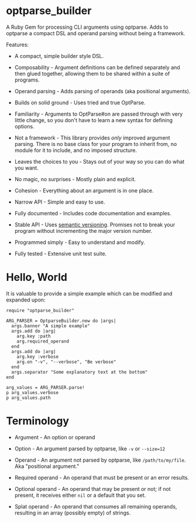 # optparse_builder

A Ruby Gem for processing CLI arguments using optparse.  Adds to
optparse a compact DSL and operand parsing without being a framework.

Features:

* A  compact, simple builder style DSL.

* Composability - Argument definitions can be defined separately and
  then glued together, allowing them to be shared within a suite of
  programs.

* Operand parsing - Adds parsing of operands (aka positional
  arguments).

* Builds on solid ground - Uses tried and true OptParse.

* Familiarity - Arguments to OptParse#on are passed through with very
  little change, so you don't have to learn a new syntax for defining
  options.

* Not a framework - This library provides _only_ improved argument
  parsing.  There is no base class for your program to inherit from,
  no module for it to include, and no imposed structure.

* Leaves the choices to you - Stays out of your way so you can do what
  you want.

* No magic, no surprises - Mostly plain and explicit.

* Cohesion - Everything about an argument is in one place.

* Narrow API - Simple and easy to use.

* Fully documented - Includes code documentation and examples.

* Stable API - Uses [semantic versioning][1].  Promises not to break
  your program without incrementing the major version number.

* Programmed simply - Easy to understand and modify.

* Fully tested - Extensive unit test suite.

# Hello, World

It is valuable to provide a simple example which can be modified and
expanded upon:

```
require "optparse_builder"

ARG_PARSER = OptparseBuilder.new do |args|
  args.banner "A simple example"
  args.add do |arg|
    arg.key :path
    arg.required_operand
  end
  args.add do |arg|
    arg.key :verbose
    arg.on "-v", "--verbose", "Be verbose"
  end
  args.separator "Some explanatory text at the bottom"
end

arg_values = ARG_PARSER.parse!
p arg_values.verbose
p arg_values.path
```

# Terminology

* Argument - An option or operand

* Option - An argument parsed by optparse, like `-v` or `--size=12`

* Operand - An argument not parsed by optparse, like
  `/path/to/my/file`.  Aka "positional argument."
  
* Required operand - An operand that must be present or an error
  results.

* Optional operand - An operand that may be present or not; if not
  present, it receives either `nil` or a default that you set.

* Splat operand - An operand that consumes all remaining operands,
  resulting in an array (possibly empty) of strings.

[1]: https://semver.org/spec/v2.0.0.html
